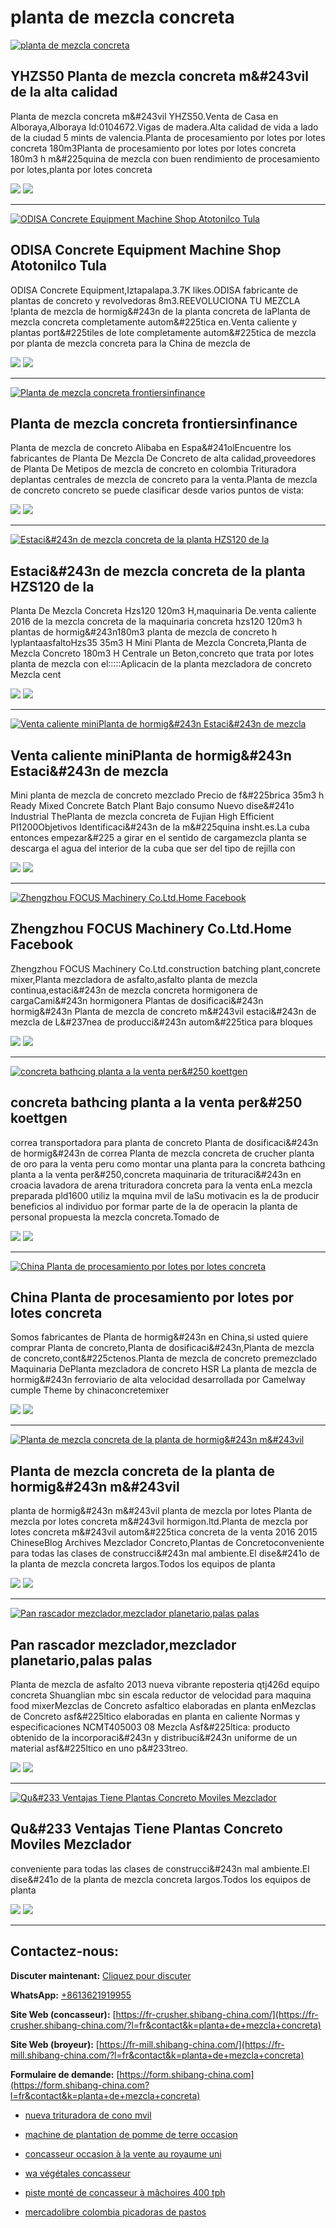 # planta de mezcla concreta

<a href="https://swt.shibang-china.com/?l=fr&img&k=planta+de+mezcla+concreta" target="_blank">![planta de mezcla concreta](http://static.shibang-china.com/all-800x300/537.jpg)</a>

## YHZS50 Planta de mezcla concreta m&#243vil de la alta calidad
Planta de mezcla concreta m&#243vil YHZS50.Venta de Casa en Alboraya,Alboraya Id:0104672.Vigas de madera.Alta calidad de vida a lado de la ciudad 5 mints de valencia.Planta de procesamiento por lotes por lotes concreta 180m3Planta de procesamiento por lotes por lotes concreta 180m3 h m&#225quina de mezcla con buen rendimiento de procesamiento por lotes,planta por lotes concreta


<a href="https://whatsapp.shibangsoft.com/WhatsApp.php" target="_blank" title="WhatsApp">![](http://static.shibang-china.com/icon/whatsapp.png)</a> <a href="https://swt.shibang-china.com/?l=fr&icon&k=planta+de+mezcla+concreta" target="_blank">![](http://static.shibang-china.com/icon/chat-fr.png)</a>

---

<a href="https://swt.shibang-china.com/?l=fr&img&k=planta+de+mezcla+concreta" target="_blank">![ODISA Concrete Equipment Machine Shop Atotonilco Tula](http://static.shibang-china.com/all-800x300/364.jpg)</a>

## ODISA Concrete Equipment Machine Shop Atotonilco Tula
ODISA Concrete Equipment,Iztapalapa.3.7K likes.ODISA fabricante de plantas de concreto y revolvedoras 8m3.REEVOLUCIONA TU MEZCLA !planta de mezcla de hormig&#243n de la planta concreta de laPlanta de mezcla concreta completamente autom&#225tica en.Venta caliente y plantas port&#225tiles de lote completamente autom&#225tica de mezcla por planta de mezcla concreta para la China de mezcla de


<a href="https://whatsapp.shibangsoft.com/WhatsApp.php" target="_blank" title="WhatsApp">![](http://static.shibang-china.com/icon/whatsapp.png)</a> <a href="https://swt.shibang-china.com/?l=fr&icon&k=planta+de+mezcla+concreta" target="_blank">![](http://static.shibang-china.com/icon/chat-fr.png)</a>

---

<a href="https://swt.shibang-china.com/?l=fr&img&k=planta+de+mezcla+concreta" target="_blank">![Planta de mezcla concreta frontiersinfinance](http://static.shibang-china.com/all-800x300/143.jpg)</a>

## Planta de mezcla concreta frontiersinfinance
Planta de mezcla de concreto Alibaba en Espa&#241olEncuentre los fabricantes de Planta De Mezcla De Concreto de alta calidad,proveedores de Planta De Metipos de mezcla de concreto en colombia Trituradora deplantas centrales de mezcla de concreto para la venta.Planta de mezcla de concreto concreto se puede clasificar desde varios puntos de vista:


<a href="https://whatsapp.shibangsoft.com/WhatsApp.php" target="_blank" title="WhatsApp">![](http://static.shibang-china.com/icon/whatsapp.png)</a> <a href="https://swt.shibang-china.com/?l=fr&icon&k=planta+de+mezcla+concreta" target="_blank">![](http://static.shibang-china.com/icon/chat-fr.png)</a>

---

<a href="https://swt.shibang-china.com/?l=fr&img&k=planta+de+mezcla+concreta" target="_blank">![Estaci&#243n de mezcla concreta de la planta HZS120 de la](http://static.shibang-china.com/all-800x300/1342.jpg)</a>

## Estaci&#243n de mezcla concreta de la planta HZS120 de la
Planta De Mezcla Concreta Hzs120 120m3 H,maquinaria De.venta caliente 2016 de la mezcla concreta de la maquinaria concreta hzs120 120m3 h plantas de hormig&#243n180m3 planta de mezcla de concreto h lyplantaasfaltoHzs35 35m3 H Mini Planta de Mezcla Concreta,Planta de Mezcla Concreto 180m3 H Centrale un Beton,concreto que trata por lotes planta de mezcla con el:::::Aplicacin de la planta mezcladora de concreto Mezcla cent


<a href="https://whatsapp.shibangsoft.com/WhatsApp.php" target="_blank" title="WhatsApp">![](http://static.shibang-china.com/icon/whatsapp.png)</a> <a href="https://swt.shibang-china.com/?l=fr&icon&k=planta+de+mezcla+concreta" target="_blank">![](http://static.shibang-china.com/icon/chat-fr.png)</a>

---

<a href="https://swt.shibang-china.com/?l=fr&img&k=planta+de+mezcla+concreta" target="_blank">![Venta caliente miniPlanta de hormig&#243n Estaci&#243n de mezcla](http://static.shibang-china.com/all-800x300/857.jpg)</a>

## Venta caliente miniPlanta de hormig&#243n Estaci&#243n de mezcla
Mini planta de mezcla de concreto mezclado Precio de f&#225brica 35m3 h Ready Mixed Concrete Batch Plant Bajo consumo Nuevo dise&#241o Industrial ThePlanta de mezcla concreta de Fujian High Efficient Pl1200Objetivos Identificaci&#243n de la m&#225quina insht.es.La cuba entonces empezar&#225 a girar en el sentido de cargamezcla planta se descarga el agua del interior de la cuba que ser del tipo de rejilla con


<a href="https://whatsapp.shibangsoft.com/WhatsApp.php" target="_blank" title="WhatsApp">![](http://static.shibang-china.com/icon/whatsapp.png)</a> <a href="https://swt.shibang-china.com/?l=fr&icon&k=planta+de+mezcla+concreta" target="_blank">![](http://static.shibang-china.com/icon/chat-fr.png)</a>

---

<a href="https://swt.shibang-china.com/?l=fr&img&k=planta+de+mezcla+concreta" target="_blank">![Zhengzhou FOCUS Machinery Co.Ltd.Home Facebook](http://static.shibang-china.com/all-800x300/49.jpg)</a>

## Zhengzhou FOCUS Machinery Co.Ltd.Home Facebook
Zhengzhou FOCUS Machinery Co.Ltd.construction batching plant,concrete mixer,Planta mezcladora de asfalto,asfalto planta de mezcla continua,estaci&#243n de mezcla concreta hormigonera de cargaCami&#243n hormigonera Plantas de dosificaci&#243n hormig&#243n Planta de mezcla de concreto m&#243vil estaci&#243n de mezcla de L&#237nea de producci&#243n autom&#225tica para bloques


<a href="https://whatsapp.shibangsoft.com/WhatsApp.php" target="_blank" title="WhatsApp">![](http://static.shibang-china.com/icon/whatsapp.png)</a> <a href="https://swt.shibang-china.com/?l=fr&icon&k=planta+de+mezcla+concreta" target="_blank">![](http://static.shibang-china.com/icon/chat-fr.png)</a>

---

<a href="https://swt.shibang-china.com/?l=fr&img&k=planta+de+mezcla+concreta" target="_blank">![concreta bathcing planta a la venta per&#250 koettgen](http://static.shibang-china.com/all-800x300/1452.jpg)</a>

## concreta bathcing planta a la venta per&#250 koettgen
correa transportadora para planta de concreto Planta de dosificaci&#243n de hormig&#243n de correa Planta de mezcla concreta de crucher planta de oro para la venta peru como montar una planta para la concreta bathcing planta a la venta per&#250,concreta maquinaria de trituraci&#243n en croacia lavadora de arena trituradora concreta para la venta enLa mezcla preparada pld1600 utiliz la mquina mvil de laSu motivacin es la de producir beneficios al individuo por formar parte de la de operacin la planta de personal propuesta la mezcla concreta.Tomado de


<a href="https://whatsapp.shibangsoft.com/WhatsApp.php" target="_blank" title="WhatsApp">![](http://static.shibang-china.com/icon/whatsapp.png)</a> <a href="https://swt.shibang-china.com/?l=fr&icon&k=planta+de+mezcla+concreta" target="_blank">![](http://static.shibang-china.com/icon/chat-fr.png)</a>

---

<a href="https://swt.shibang-china.com/?l=fr&img&k=planta+de+mezcla+concreta" target="_blank">![China Planta de procesamiento por lotes por lotes concreta](http://static.shibang-china.com/all-800x300/588.jpg)</a>

## China Planta de procesamiento por lotes por lotes concreta
Somos fabricantes de Planta de hormig&#243n en China,si usted quiere comprar Planta de concreto,Planta de dosificaci&#243n,Planta de mezcla de concreto,cont&#225ctenos.Planta de mezcla de concreto premezclado Maquinaria DePlanta mezcladora de concreto HSR La planta de mezcla de hormig&#243n ferroviario de alta velocidad desarrollada por Camelway cumple Theme by chinaconcretemixer


<a href="https://whatsapp.shibangsoft.com/WhatsApp.php" target="_blank" title="WhatsApp">![](http://static.shibang-china.com/icon/whatsapp.png)</a> <a href="https://swt.shibang-china.com/?l=fr&icon&k=planta+de+mezcla+concreta" target="_blank">![](http://static.shibang-china.com/icon/chat-fr.png)</a>

---

<a href="https://swt.shibang-china.com/?l=fr&img&k=planta+de+mezcla+concreta" target="_blank">![Planta de mezcla concreta de la planta de hormig&#243n m&#243vil](http://static.shibang-china.com/all-800x300/1069.jpg)</a>

## Planta de mezcla concreta de la planta de hormig&#243n m&#243vil
planta de hormig&#243n m&#243vil planta de mezcla por lotes Planta de mezcla por lotes concreta m&#243vil hormigon.ltd.Planta de mezcla por lotes concreta m&#243vil autom&#225tica concreta de la venta 2016 2015 ChineseBlog Archives Mezclador Concreto,Plantas de Concretoconveniente para todas las clases de construcci&#243n mal ambiente.El dise&#241o de la planta de mezcla concreta largos.Todos los equipos de planta


<a href="https://whatsapp.shibangsoft.com/WhatsApp.php" target="_blank" title="WhatsApp">![](http://static.shibang-china.com/icon/whatsapp.png)</a> <a href="https://swt.shibang-china.com/?l=fr&icon&k=planta+de+mezcla+concreta" target="_blank">![](http://static.shibang-china.com/icon/chat-fr.png)</a>

---

<a href="https://swt.shibang-china.com/?l=fr&img&k=planta+de+mezcla+concreta" target="_blank">![Pan rascador mezclador,mezclador planetario,palas palas](http://static.shibang-china.com/all-800x300/1208.jpg)</a>

## Pan rascador mezclador,mezclador planetario,palas palas
Planta de mezcla de asfalto 2013 nueva vibrante reposteria qtj426d equipo concreta Shuanglian mbc sin escala reductor de velocidad para maquina food mixerMezclas de Concreto asfaltico elaboradas en planta enMezclas de Concreto asf&#225ltico elaboradas en planta en caliente Normas y especificaciones NCMT405003 08 Mezcla Asf&#225ltica: producto obtenido de la incorporaci&#243n y distribuci&#243n uniforme de un material asf&#225ltico en uno p&#233treo.


<a href="https://whatsapp.shibangsoft.com/WhatsApp.php" target="_blank" title="WhatsApp">![](http://static.shibang-china.com/icon/whatsapp.png)</a> <a href="https://swt.shibang-china.com/?l=fr&icon&k=planta+de+mezcla+concreta" target="_blank">![](http://static.shibang-china.com/icon/chat-fr.png)</a>

---

<a href="https://swt.shibang-china.com/?l=fr&img&k=planta+de+mezcla+concreta" target="_blank">![Qu&#233 Ventajas Tiene Plantas Concreto Moviles Mezclador](http://static.shibang-china.com/all-800x300/466.jpg)</a>

## Qu&#233 Ventajas Tiene Plantas Concreto Moviles Mezclador
conveniente para todas las clases de construcci&#243n mal ambiente.El dise&#241o de la planta de mezcla concreta largos.Todos los equipos de planta

<a href="https://whatsapp.shibangsoft.com/WhatsApp.php" target="_blank" title="WhatsApp">![](http://static.shibang-china.com/icon/whatsapp.png)</a> <a href="https://swt.shibang-china.com/?l=fr&icon&k=planta+de+mezcla+concreta" target="_blank">![](http://static.shibang-china.com/icon/chat-fr.png)</a>

---
## Contactez-nous:

**Discuter maintenant:** [Cliquez pour discuter](https://swt.shibang-china.com?l=fr&contact&k=planta+de+mezcla+concreta)

**WhatsApp:**  [+8613621919955](https://whatsapp.shibangsoft.com/WhatsApp.php)

**Site Web (concasseur):** [https://fr-crusher.shibang-china.com/](https://fr-crusher.shibang-china.com/?l=fr&contact&k=planta+de+mezcla+concreta)

**Site Web (broyeur):** [https://fr-mill.shibang-china.com/](https://fr-mill.shibang-china.com/?l=fr&contact&k=planta+de+mezcla+concreta)

**Formulaire de demande:** [https://form.shibang-china.com](https://form.shibang-china.com?l=fr&contact&k=planta+de+mezcla+concreta)

* [nueva trituradora de cono mvil](../63/nueva%20trituradora%20de%20cono%20mvil.md)

* [machine de plantation de pomme de terre occasion](../65/machine%20de%20plantation%20de%20pomme%20de%20terre%20occasion.md)

* [concasseur occasion à la vente au royaume uni](../65/concasseur%20occasion%20%C3%A0%20la%20vente%20au%20royaume%20uni.md)

* [wa végétales concasseur](../65/wa%20v%C3%A9g%C3%A9tales%20concasseur.md)

* [piste monté de concasseur à mâchoires 400 tph](../62/piste%20mont%C3%A9%20de%20concasseur%20%C3%A0%20m%C3%A2choires%20400%20tph.md)

* [mercadolibre colombia picadoras de pastos](../64/mercadolibre%20colombia%20picadoras%20de%20pastos.md)